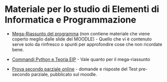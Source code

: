 # Materiale per lo studio di Elementi di Informatica e Programmazione

- [Mega-Riassunto del programma](mega_riassunto_EIP.md) (non contiene materiale che viene coperto meglio dalle slide del MOODLE) - Quello che vi è contenuto serve solo da rinfresco o spunti per approfondire cose che non ricordate bene.
- [Commandi Python e Teoria EIP](Tutta_la_teoria.md) - Vale quanto per il mega-riassunto

- [Prova secondo parziale online](parziale_EIP.md) - domande e risposte del Test pre-secondo parziale, pubblicato sul moodle. 
